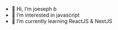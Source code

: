 - __👋__ Hi, I’m joeseph b
- 👀 I’m interested in javascript
- 🌱 I’m currently learning ReactJS & NextJS
